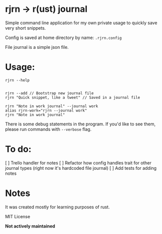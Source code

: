 # rjrn -> r(ust) journal

Simple command line application for my own private usage to quickly save very short snippets.

Config is saved at home directory by name: `.rjrn.config`

File journal is a simple json file.

# Usage:

```
rjrn --help


rjrn --add // Bootstrap new journal file
rjrn "Quick snippet, like a tweet" // Saved in a journal file

rjrn "Note in work journal" --journal work
alias rjrn-work="rjrn --journal work"
rjrn "Note in work journal"
```

There is some debug statements in the program. If you'd like to see them, please run commands with `--verbose` flag.


# To do:

[ ] Trello handler for notes
[ ] Refactor how config handles trait for other journal types (right now it's hardcoded file journal)
[ ] Add tests for adding notes


# Notes

It was created mostly for learning purposes of rust.

MIT License

**Not actively maintained**
